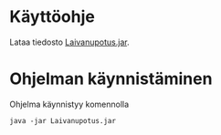 # Käyttöohje
Lataa tiedosto [Laivanupotus.jar](https://github.com/mazantti/ot-harjoitustyo/releases/tag/Lopullinen).

# Ohjelman käynnistäminen
Ohjelma käynnistyy komennolla 
```
java -jar Laivanupotus.jar
```

